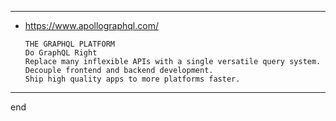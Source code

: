 
---

- https://www.apollographql.com/

    ```
    THE GRAPHQL PLATFORM
    Do GraphQL Right
    Replace many inflexible APIs with a single versatile query system.
    Decouple frontend and backend development.
    Ship high quality apps to more platforms faster.
    ```
    
---

end
